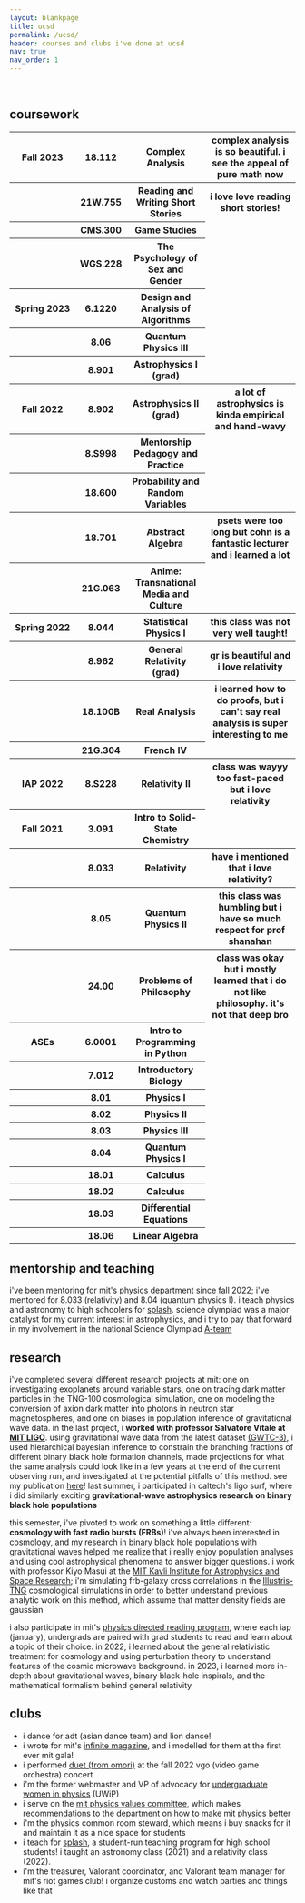 ```yaml
---
layout: blankpage
title: ucsd
permalink: /ucsd/
header: courses and clubs i've done at ucsd
nav: true
nav_order: 1
---
```

<br>
<h2>coursework</h2>
<div class="table-responsive">
    <table class="table table-sm table-borderless">
        <!-- Fall23 -->
        <tr>
          <th width="100px"><b>Fall 2023   </b></th>
          <th>18.112</th>
          <th>Complex Analysis</th>
          <th class="course-desc">complex analysis is so beautiful. i see the appeal of pure math now</th>
        </tr>
        <tr>
          <th></th>
          <th>21W.755</th>
          <th>Reading and Writing Short Stories</th>
          <th class="course-desc">i love love reading short stories!</th>
        </tr>
        <tr>
          <th></th>
          <th>CMS.300</th>
          <th>Game Studies</th>
        </tr>
        <tr>
          <th></th>
          <th>WGS.228</th>
          <th>The Psychology of Sex and Gender</th>
        </tr>
        <!-- Spring23 -->
        <tr>
          <th><b>Spring 2023</b></th>
          <th>6.1220</th>
          <th>Design and Analysis of Algorithms</th>
        </tr>
        <tr>
          <th></th>
          <th>8.06</th>
          <th>Quantum Physics III</th>
        </tr>
        <tr>
          <th></th>
          <th>8.901</th>
          <th>Astrophysics I (grad)</th>
        </tr>
        <!-- Fa22 -->
        <tr>
          <th><b>Fall 2022</b></th>
          <th>8.902</th>
          <th>Astrophysics II (grad)</th>
          <th class="course-desc">a lot of astrophysics is kinda empirical and hand-wavy</th>
        </tr>
        <tr>
          <th></th>
          <th>8.S998</th>
          <th>Mentorship Pedagogy and Practice</th>
        </tr>
        <tr>
          <th></th>
          <th>18.600</th>
          <th>Probability and Random Variables</th>
        </tr>
        <tr>
          <th></th>
          <th>18.701</th>
          <th>Abstract Algebra</th>
          <th class="course-desc">psets were too long but cohn is a fantastic lecturer and i learned a lot</th>
        </tr>
        <tr>
          <th></th>
          <th>21G.063</th>
          <th>Anime: Transnational Media and Culture</th>
        </tr>
        <!-- Spring22 -->
        <tr>
          <th><b>Spring 2022</b></th>
          <th>8.044</th>
          <th>Statistical Physics I</th>
          <th class="course-desc"> this class was not very well taught!</th>
        </tr>
        <tr>
          <th></th>
          <th>8.962</th>
          <th>General Relativity (grad)</th>
          <th class="course-desc">gr is beautiful and i love relativity</th>
        </tr>
        <tr>
          <th></th>
          <th>18.100B</th>
          <th>Real Analysis</th>
          <th class="course-desc">i learned how to do proofs, but i can't say real analysis is super interesting to me</th>
        </tr>
        <tr>
          <th></th>
          <th>21G.304</th>
          <th>French IV</th>
        </tr>
        <!-- IAP22 -->
        <tr>
          <th><b>IAP 2022</b></th>
          <th>8.S228</th>
          <th>Relativity II</th>
          <th class="course-desc">class was wayyy too fast-paced but i love relativity</th>
        </tr>
        <!-- Fa21 -->
        <tr>
          <th><b>Fall 2021</b></th>
          <th>3.091</th>
          <th>Intro to Solid-State Chemistry</th>
        </tr>
        <tr>
          <th></th>
          <th>8.033</th>
          <th>Relativity</th>
          <th class="course-desc">have i mentioned that i love relativity?</th>
        </tr>
        <tr>
          <th></th>
          <th>8.05</th>
          <th>Quantum Physics II</th>
          <th class="course-desc">this class was humbling but i have so much respect for prof shanahan</th>
        </tr>
        <tr>
          <th></th>
          <th>24.00</th>
          <th>Problems of Philosophy</th>
          <th class="course-desc">class was okay but i mostly learned that i do not like philosophy. it's not that deep bro</th>
        </tr>
        <!-- ASE -->
        <tr>
          <th><b>ASEs</b></th>
          <th>6.0001</th>
          <th>Intro to Programming in Python</th>
        </tr>
        <tr>
          <th></th>
          <th>7.012</th>
          <th>Introductory Biology</th>
        </tr>
        <tr>
          <th></th>
          <th>8.01</th>
          <th>Physics I</th>
        </tr>
        <tr>
          <th></th>
          <th>8.02</th>
          <th>Physics II</th>
        </tr>
        <tr>
          <th></th>
          <th>8.03</th>
          <th>Physics III</th>
        </tr>
        <tr>
          <th></th>
          <th>8.04</th>
          <th>Quantum Physics I</th>
        </tr>
        <tr>
          <th></th>
          <th>18.01</th>
          <th>Calculus</th>
        </tr>
        <tr>
          <th></th>
          <th>18.02</th>
          <th>Calculus</th>
        </tr>
        <tr>
          <th></th>
          <th>18.03</th>
          <th>Differential Equations</th>
        </tr>
        <tr>
          <th></th>
          <th>18.06</th>
          <th>Linear Algebra</th>
        </tr>
    </table>
</div>

<h2 class="padded">mentorship and teaching</h2>
i've been mentoring for mit's physics department since fall 2022; i've mentored for 8.033 (relativity) and 8.04 (quantum physics I). i teach physics and astronomy to high schoolers for <a href="https://esp.mit.edu/learn/Splash/index.html">splash</a>. science olympiad was a major catalyst for my current interest in astrophysics, and i try to pay that forward in my involvement in the national Science Olympiad <a href="/scioly/">A-team</a>

<h2 class="padded">research</h2>
i've completed several different research projects at mit: one on investigating exoplanets around variable stars, one on tracing dark matter particles in the TNG-100 cosmological
simulation, one on modeling the conversion of axion dark matter into photons in neutron star magnetospheres, and one on biases in population inference of gravitational wave data. in the last project, <b>i worked with professor Salvatore Vitale at <a href="https://ligolab.mit.edu/">MIT LIGO</a></b>. using gravitational wave data from the latest dataset <a href="https://zenodo.org/record/5546665">(GWTC-3)</a>, i used hierarchical bayesian inference to constrain the branching fractions of different binary black hole formation channels, made projections for what the same analysis could look like in a few years at the end of the current observing run, and investigated at the potential pitfalls of this method. see my publication <a href="https://iopscience.iop.org/article/10.3847/1538-4357/aced98">here</a>! last summer, i participated in caltech's ligo surf, where i did similarly exciting <b>gravitational-wave astrophysics research on binary black hole populations</b>

this semester, i've pivoted to work on something a little different: <b>cosmology with fast radio bursts (FRBs)</b>! i've always been interested in cosmology, and my research in binary black hole populations with gravitational waves helped me realize that i really enjoy population analyses and using cool astrophysical phenomena to answer bigger questions. i work with professor Kiyo Masui at the <a href="https://space.mit.edu/">MIT Kavli Institute for Astrophysics and Space Research</a>; i'm simulating frb-galaxy cross correlations in the <a href="https://www.tng-project.org/">Illustris-TNG</a> cosmological simulations in order to better understand previous analytic work on this method, which assume that matter density fields are gaussian

i also participate in mit's <a href="https://phys-drp.mit.edu/">physics directed reading program</a>, where each iap (january), undergrads are paired with grad students to read and learn about a topic of their choice. in 2022, i learned about the general relativistic treatment for cosmology and using perturbation theory to understand features of the cosmic microwave background. in 2023, i learned more in-depth about gravitational waves, binary black-hole inspirals, and the mathematical formalism behind general relativity

<h2 class="padded">clubs</h2>
<ul class="hearts">
    <li>i dance for adt (asian dance team) and lion dance!</li>
    <li>i wrote for mit's <a href="http://infinitemagazine.mit.edu/">infinite magazine</a>, and i modelled for them at the first ever mit gala!</li>
    <li>i performed <a href="https://www.youtube.com/watch?v=ACon4txJiDA">duet (from omori)</a> at the fall 2022 vgo (video game orchestra) concert</li>
    <li>i'm the former  webmaster and VP of advocacy for <a href="http://uwip-r1.mit.edu/">undergraduate women in physics</a> (UWiP)</li>
    <li>i serve on the <a href="https://physvals.mit.edu/">mit physics values committee</a>, which makes recommendations to the department on how to make mit physics better</li>
    <li>i'm the physics common room steward, which means i buy snacks for it and maintain it as a nice space for students</li>
    <li>i teach for <a href="https://esp.mit.edu/learn/Splash/index.html">splash</a>, a student-run teaching program for high school students! i taught an astronomy class (2021) and a relativity class (2022).</li>
    <li>i'm the treasurer, Valorant coordinator, and Valorant team manager for mit's riot games club! i organize customs and watch parties and things like that</li>
</ul>